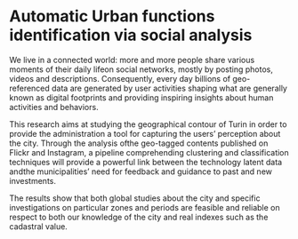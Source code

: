 # Automatic Urban functions identification via social analysis

We live in a connected world:  more and more people share various moments of their daily lifeon social networks, mostly by posting photos, videos and descriptions. Consequently, every day billions of geo-referenced data are generated by user activities shaping what are generally known as digital footprints and providing inspiring insights about human activities and behaviors.

This  research  aims  at  studying  the  geographical  contour  of  Turin  in  order  to  provide  the administration a tool for capturing the users’ perception about the city.  Through the analysis ofthe geo-tagged contents published on Flickr and Instagram, a pipeline comprehending clustering and classification techniques will provide a powerful link between the technology latent data andthe municipalities’ need for feedback and guidance to past and new investments.

The  results  show  that  both  global  studies  about  the  city  and  specific  investigations  on particular zones and periods are feasible and reliable on respect to both our knowledge of the city and real indexes such as the cadastral value.


